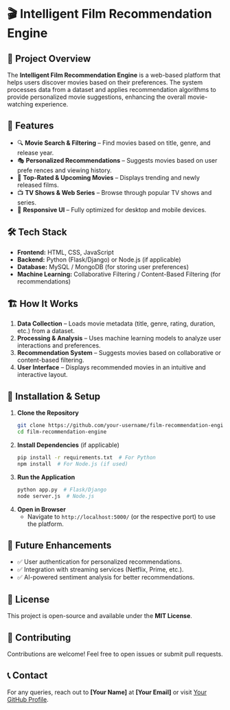 # 🎬 Intelligent Film Recommendation Engine
  
## 📌 Project Overview
The **Intelligent Film Recommendation Engine** is a web-based platform that helps users discover movies based on their preferences. The system processes data from a dataset and applies recommendation algorithms to provide personalized movie suggestions, enhancing the overall movie-watching experience.
  
## 🚀 Features
- 🔍 **Movie Search & Filtering** – Find movies based on title, genre, and release year.
- 🎭 **Personalized Recommendations** – Suggests movies based on user prefe rences and viewing history.   
- 🌟 **Top-Rated & Upcoming Movies** – Displays trending and newly released films.
- 📺 **TV Shows & Web Series** – Browse through popular TV shows and series.
- 📱 **Responsive UI** – Fully optimized for desktop and mobile devices.

## 🛠️ Tech Stack
- **Frontend:** HTML, CSS, JavaScript   
- **Backend:** Python (Flask/Django) or Node.js (if applicable)
- **Database:** MySQL / MongoDB (for storing user preferences)
- **Machine Learning:** Collaborative Filtering / Content-Based Filtering (for recommendations)

## 🏗️ How It Works
1. **Data Collection** – Loads movie metadata (title, genre, rating, duration, etc.) from a dataset.
2. **Processing & Analysis** – Uses machine learning models to analyze user interactions and preferences.
3. **Recommendation System** – Suggests movies based on collaborative or content-based filtering.
4. **User Interface** – Displays recommended movies in an intuitive and interactive layout.

## 🔧 Installation & Setup
1. **Clone the Repository**
   ```bash
   git clone https://github.com/your-username/film-recommendation-engine.git
   cd film-recommendation-engine
   ```
2. **Install Dependencies** (if applicable)
   ```bash
   pip install -r requirements.txt  # For Python
   npm install  # For Node.js (if used)
   ```
3. **Run the Application**
   ```bash
   python app.py  # Flask/Django
   node server.js  # Node.js
   ```
4. **Open in Browser**
   - Navigate to `http://localhost:5000/` (or the respective port) to use the platform.

## 📌 Future Enhancements
- ✅ User authentication for personalized recommendations.
- ✅ Integration with streaming services (Netflix, Prime, etc.).
- ✅ AI-powered sentiment analysis for better recommendations.

## 📜 License
This project is open-source and available under the **MIT License**.

## 🤝 Contributing
Contributions are welcome! Feel free to open issues or submit pull requests.

## 📞 Contact
For any queries, reach out to **[Your Name]** at **[Your Email]** or visit [Your GitHub Profile](https://github.com/your-username).
